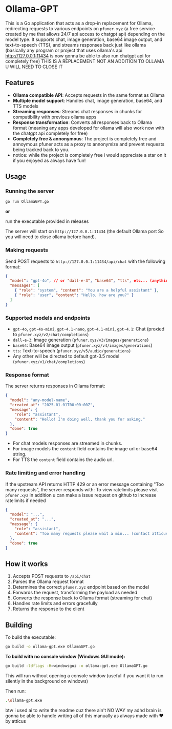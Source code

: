 # Ollama-GPT

This is a Go application that acts as a drop-in replacement for Ollama, redirecting requests to various endpoints on `pfuner.xyz` (a free service created by me that allows 24/7 api access to chatgpt api) depending on the model type. It supports chat, image generation, base64 image output, and text-to-speech (TTS), and streams responses back just like ollama (basically any program or project that uses ollama's api http://127.0.0.1:11434 is now gonna be able to also run chatgpt api for completely free) THIS IS A REPLACEMENT NOT AN ADDITION TO OLLAMA U WILL NEED TO CLOSE IT 

## Features

- **Ollama compatible API**: Accepts requests in the same format as Ollama
- **Multiple model support**: Handles chat, image generation, base64, and TTS models
- **Streaming responses**: Streams chat responses in chunks for compatibility with previous ollama apps
- **Response transformation**: Converts all responses back to Ollama format (meaning any apps developed for ollama will also work now with the chatgpt api completely for free)
- **Completely free & annonymous**: The project is completely free and annoymous pfuner acts as a proxy to annonymize and prevent requests being tracked back to you.
- notice: while the project is completely free i would appreciate a star on it if you enjoyed as always have fun!

## Usage

### Running the server

```bash
go run OllamaGPT.go
```
**or**

run the executable provided in releases

The server will start on `http://127.0.0.1:11434` (the default Ollama port So you will need to close ollama before hand).

### Making requests

Send POST requests to `http://127.0.0.1:11434/api/chat` with the following format:

```json
{
  "model": "gpt-4o", // or "dall-e-3", "base64", "tts", etc... (anything invalid will default to gpt-3.5)
  "messages": [
    { "role": "system", "content": "You are a helpful assistant" },
    { "role": "user", "content": "Hello, how are you?" }
  ]
}
```

### Supported models and endpoints

- `gpt-4o`, `gpt-4o-mini`, `gpt-4.1-nano`, `gpt-4.1-mini`, `gpt-4.1`: Chat (proxied to `pfuner.xyz/v2/chat/completions`)
- `dall-e-3`: Image generation (`pfuner.xyz/v3/images/generations`)
- `base64`: Base64 image output (`pfuner.xyz/v4/images/generations`)
- `tts`: Text-to-speech (`pfuner.xyz/v5/audio/generations`)
- Any other will be directed to default gpt-3.5 model (`pfuner.xyz/v1/chat/completions`)

### Response format

The server returns responses in Ollama format:

```json
{
  "model": "any-model-name",
  "created_at": "2025-01-01T00:00:00Z",
  "message": {
    "role": "assistant",
    "content": "Hello! I'm doing well, thank you for asking."
  },
  "done": true
}
```

- For chat models responses are streamed in chunks.
- For image models the `content` field contains the image url or base64 string.
- For TTS the `content` field contains the audio url.

### Rate limiting and error handling

If the upstream API returns HTTP 429 or an error message containing "Too many requests", the server responds with:
To view ratelimits please visit `pfuner.xyz` in addition u can make a issue request on github to increase ratelimits if needed

```json
{
  "model": "...",
  "created_at": "...",
  "message": {
    "role": "assistant",
    "content": "Too many requests please wait a min... (contact atticus if you think higher request limits should be set)"
  },
  "done": true
}
```

## How it works

1. Accepts POST requests to `/api/chat`
2. Parses the Ollama request format
3. Determines the correct `pfuner.xyz` endpoint based on the model
4. Forwards the request, transforming the payload as needed
5. Converts the response back to Ollama format (streaming for chat)
6. Handles rate limits and errors gracefully
7. Returns the response to the client

## Building

To build the executable:

```bash
go build -o ollama-gpt.exe OllamaGPT.go
```

**To build with no console window (Windows GUI mode):**

```bash
go build -ldflags -H=windowsgui -o ollama-gpt.exe OllamaGPT.go
```

This will run without opening a console window (useful if you want it to run silently in the background on windows)

Then run:

```bash
.\ollama-gpt.exe
```

btw i used ai to write the readme cuz there ain't NO WAY my adhd brain is gonna be able to handle writing all of this manually
as always made with ❤️ by atticus
